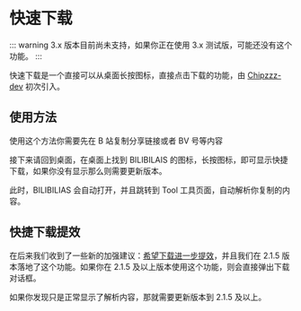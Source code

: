 # 快速下载 <Badge type="tip" text="^2.1.0" />

::: warning
3.x 版本目前尚未支持，如果你正在使用 3.x 测试版，可能还没有这个功能。
:::

快速下载是一个直接可以从桌面长按图标，直接点击下载的功能，由 [Chipzzz-dev](https://github.com/Chipzzz-dev) 初次引入。

## 使用方法

使用这个方法你需要先在 B 站复制分享链接或者 BV 号等内容

<AsImage  width="30%"  src="/images/user/getting-started/bili-link-shared.png"></AsImage>

接下来请回到桌面，在桌面上找到 BILIBILAIS 的图标，长按图标，即可显示快捷下载，如果你没有显示那么则需要更新版本。

<AsImage  width="30%" src="/images/user/cookbook/migration/quick-download-demo.png"></AsImage>

此时，BILIBILIAS 会自动打开，并且跳转到 Tool 工具页面，自动解析你复制的内容。

## 快捷下载提效 <Badge type="tip" text="^2.1.5" />

在后来我们收到了一些新的加强建议：[希望下载进一步提效](https://github.com/1250422131/bilibilias/issues/567)，并且我们在 2.1.5 版本落地了这个功能。如果你在 2.1.5 及以上版本使用这个功能，则会直接弹出下载对话框。

<AsImage  width="30%" src="/images/user/cookbook/migration/quick-download-dialog.png"></AsImage>

如果你发现只是正常显示了解析内容，那就需要更新版本到 2.1.5 及以上。
